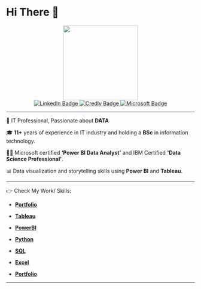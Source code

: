 <h1>Hi There 👋 </h1>

<div id="header" align="center">
	<img src="https://media.giphy.com/media/paTz7UZbPfTZFRYnnB/giphy.gif" width="200"/>
</div>

<div id="badges" align="center">
	<a href="https://www.linkedin.com/in/hashiniliyanage/">
		<img src="https://img.shields.io/badge/LinkedIn-0A66C2.svg?style=for-the-badge&logo=LinkedIn&logoColor=white" alt="LinkedIn Badge"/>
	</a>
	<a href="https://www.credly.com/users/hashini-liyanage">
		<img src="https://img.shields.io/badge/Credly-FF6B00.svg?style=for-the-badge&logo=Credly&logoColor=white" alt="Credly Badge"/>
	</a>
	<a href="https://learn.microsoft.com/en-us/users/hashiniliyanage-8827/credentials/a2c41d277115e681">
		<img src="https://img.shields.io/badge/Microsoft-1D2570.svg?style=for-the-badge&logo=Microsoft&logoColor=white" alt="Microsoft Badge"/>
	</a>
</div>

-----------------------------------------

📍  IT Professional, Passionate about **DATA** 

‍🎓 **11+** years of experience in IT industry and holding a **BSc** in information technology.

👩‍💻 Microsoft certified **‘Power BI Data Analyst’** and IBM Certified **'Data Science Professional'**.

📊 Data visualization and storytelling skills using **Power BI** and **Tableau**.

-----------------------------------------

👉 Check My Work/ Skills:

  - **[Portfolio](https://hashinil.github.io/HashiniLiyanage.github.io/index.html)**
    
  - **[Tableau](https://hashinil.github.io/HashiniLiyanage.github.io/index.html)**
  - **[PowerBI](https://hashinil.github.io/HashiniLiyanage.github.io/index.html)**
  - **[Python](https://hashinil.github.io/HashiniLiyanage.github.io/index.html)**
  - **[SQL](https://hashinil.github.io/HashiniLiyanage.github.io/index.html)**
  - **[Excel](https://hashinil.github.io/HashiniLiyanage.github.io/index.html)**
  - **[Portfolio](https://hashinil.github.io/HashiniLiyanage.github.io/index.html)**

-----------------------------------------
